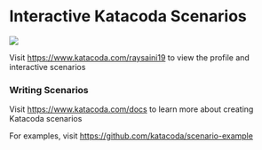 # Interactive Katacoda Scenarios

[![](http://shields.katacoda.com/katacoda/raysaini19/count.svg)](https://www.katacoda.com/raysaini19 "Get your profile on Katacoda.com")

Visit https://www.katacoda.com/raysaini19 to view the profile and interactive scenarios

### Writing Scenarios
Visit https://www.katacoda.com/docs to learn more about creating Katacoda scenarios

For examples, visit https://github.com/katacoda/scenario-example
